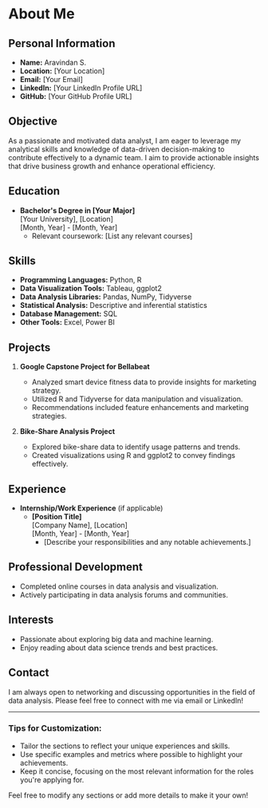 # About Me

## Personal Information
- **Name:** Aravindan S.
- **Location:** [Your Location]
- **Email:** [Your Email]
- **LinkedIn:** [Your LinkedIn Profile URL]
- **GitHub:** [Your GitHub Profile URL]

## Objective
As a passionate and motivated data analyst, I am eager to leverage my analytical skills and knowledge of data-driven decision-making to contribute effectively to a dynamic team. I aim to provide actionable insights that drive business growth and enhance operational efficiency.

## Education
- **Bachelor's Degree in [Your Major]**  
  [Your University], [Location]  
  [Month, Year] - [Month, Year]  
  - Relevant coursework: [List any relevant courses]

## Skills
- **Programming Languages:** Python, R
- **Data Visualization Tools:** Tableau, ggplot2
- **Data Analysis Libraries:** Pandas, NumPy, Tidyverse
- **Statistical Analysis:** Descriptive and inferential statistics
- **Database Management:** SQL
- **Other Tools:** Excel, Power BI

## Projects
1. **Google Capstone Project for Bellabeat**
   - Analyzed smart device fitness data to provide insights for marketing strategy.
   - Utilized R and Tidyverse for data manipulation and visualization.
   - Recommendations included feature enhancements and marketing strategies.

2. **Bike-Share Analysis Project**
   - Explored bike-share data to identify usage patterns and trends.
   - Created visualizations using R and ggplot2 to convey findings effectively.

## Experience
- **Internship/Work Experience** (if applicable)
  - **[Position Title]**  
    [Company Name], [Location]  
    [Month, Year] - [Month, Year]  
    - [Describe your responsibilities and any notable achievements.]

## Professional Development
- Completed online courses in data analysis and visualization.
- Actively participating in data analysis forums and communities.

## Interests
- Passionate about exploring big data and machine learning.
- Enjoy reading about data science trends and best practices.

## Contact
I am always open to networking and discussing opportunities in the field of data analysis. Please feel free to connect with me via email or LinkedIn!

---

### Tips for Customization:
- Tailor the sections to reflect your unique experiences and skills.
- Use specific examples and metrics where possible to highlight your achievements.
- Keep it concise, focusing on the most relevant information for the roles you're applying for.

Feel free to modify any sections or add more details to make it your own!
